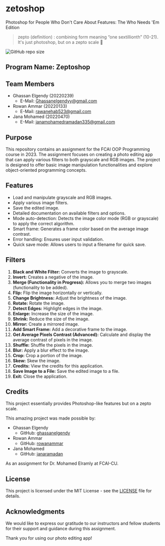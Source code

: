 # zetoshop

Photoshop for People Who Don't Care About Features: The Who Needs 'Em Edition

> zepto (definition) : combining form meaning “one sextillionth” (10-21).<br>
> It's just photoshop, but on a zepto scale 🤏
> 
![GitHub repo size](https://img.shields.io/github/repo-size/ghassanelgendy/zeptoshop)

## Program Name: Zeptoshop

## Team Members
- Ghassan Elgendy (20220239)
  - E-Mail: [Ghassanelgendyy@gmail.com](mailto:Ghassanelgendyy@gmail.com)
- Rowan Ammar (20220133)
  - E-Mail: [rawanehab523@gmail.com](mailto:rawanehab523@gmail.com)
- Jana Mohamed (20220470)
  - E-Mail: [janamohamedramadan335@gmail.com](mailto:janamohamedramadan335@gmail.com)

## Purpose
This repository contains an assignment for the FCAI OOP Programming course in 2023. The assignment focuses on creating a photo editing app that can apply various filters to both grayscale and RGB images. The project is designed to offer basic image manipulation functionalities and explore object-oriented programming concepts.

## Features
- Load and manipulate grayscale and RGB images.
- Apply various image filters.
- Save the edited image.
- Detailed documentation on available filters and options.
- Mode auto-detection: Detects the image color mode (RGB or grayscale) to apply the correct algorithm.
- Smart frame: Generates a frame color based on the average image contrast.
- Error handling: Ensures user input validation.
- Quick save mode: Allows users to input a filename for quick save.

## Filters
1. **Black and White Filter:** Converts the image to grayscale.
2. **Invert:** Creates a negative of the image.
3. **Merge (Functionality in Progress):** Allows you to merge two images (functionality to be added).
4. **Flip:** Flip the image horizontally or vertically.
5. **Change Brightness:** Adjust the brightness of the image.
6. **Rotate:** Rotate the image.
7. **Detect Edges:** Highlight edges in the image.
8. **Enlarge:** Increase the size of the image.
9. **Shrink:** Reduce the size of the image.
10. **Mirror:** Create a mirrored image.
11. **Add Smart Frame:** Add a decorative frame to the image.
12. **Get Average Pixels Contrast (Advanced):** Calculate and display the average contrast of pixels in the image.
13. **Shuffle:** Shuffle the pixels in the image.
14. **Blur:** Apply a blur effect to the image.
15. **Crop:** Crop a portion of the image.
16. **Skew:** Skew the image.
17. **Credits:** View the credits for this application.
18. **Save Image to a File:** Save the edited image to a file.
19. **Exit:** Close the application.

## Credits
This project essentially provides Photoshop-like features but on a zepto scale.

This amazing project was made possible by:
- Ghassan Elgendy
  - GitHub: [ghassanelgendy](https://github.com/ghassanelgendy)
- Rowan Ammar
  - GitHub: [rowanammar](https://github.com/rowanammar)
- Jana Mohamed
  - GitHub: [janaramadan](https://github.com/janaramadan)

As an assignment for Dr. Mohamed Elramly at FCAI-CU.

## License
This project is licensed under the MIT License - see the [LICENSE](LICENSE) file for details.

## Acknowledgments
We would like to express our gratitude to our instructors and fellow students for their support and guidance during this assignment.

Thank you for using our photo editing app!
